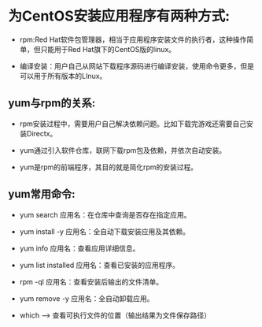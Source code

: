 # 为CentOS安装应用程序有两种方式:

* rpm:Red Hat软件包管理器，相当于应用程序安装文件的执行者，这种操作简单，但只能用于Red Hat旗下的CentOS版的linux。

* 编译安装：用户自己从网站下载程序源码进行编译安装，使用命令更多，但是可以用于所有版本的LInux。

## yum与rpm的关系:

* rpm安装过程中，需要用户自己解决依赖问题。比如下载完游戏还需要自己安装Directx。

* yum通过引入软件仓库，联网下载rpm包及依赖，并依次自动安装。

* yum是rpm的前端程序，其目的就是简化rpm的安装过程。

## yum常用命令:

* yum search 应用名：在仓库中查询是否存在指定应用。

* yum install -y 应用名：全自动下载安装应用及其依赖。

* yum info 应用名：查看应用详细信息。

* yum list installed 应用名：查看已安装的应用程序。

* rpm -ql 应用名：查看安装后输出的文件清单。

* yum remove -y 应用名：全自动卸载应用。

* which --> 查看可执行文件的位置（输出结果为文件保存路径）